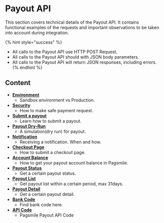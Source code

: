 # Payout API

This section covers technical details of the Payout API. It contains functional examples of the requests and important observations to be taken into account during integration.

{% hint style="success" %}
* All calls to the Payout API use HTTP POST Request.
* All calls to the Payout API should with JSON body parameters.
* All calls to the Payout API will return JSON responses, including errors.&#x20;
{% endhint %}

## Content

* [**Environment**](env.md)
  * Sandbox environment vs Production.
* [**Security**](security.md)
  * How to make safe payment request.
* [**Submit a payout**](submit-a-payout/)
  * Learn how to submit a payout.
* [**Payout Dry-Run**](payout-dryrun.md)
  * A simulation(dry run) for payout.
* [**Notification**](notification.md)
  * Receiving a notification. When and how.
* [**Checkout Page**](checkout-page.md)
  * How to submit a checkout page.
* [**Account Balance**](account-balance.md)
  * How to get your payout account balance in Pagsmile.
* [**Payout Status**](payout-status.md)
  * Get a certain payout status.
* [**Payout List**](payout-list.md)
  * Get payout list within a certain period, max 31days.
* [**Payout Detail**](payout-detail.md)
  * Get a certain payout detail.
* [**Bank Code**](bank-code/)
  * Find bank code here.
* [**API Code**](api-code.md)
  * Pagsmile Payout API Code

